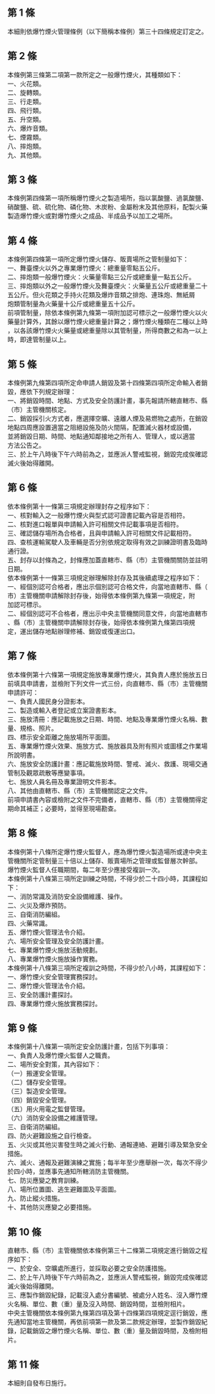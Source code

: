 第 1 條
-------
本細則依爆竹煙火管理條例（以下簡稱本條例）第三十四條規定訂定之。

第 2 條
-------
本條例第三條第二項第一款所定之一般爆竹煙火，其種類如下：  
一、火花類。  
二、旋轉類。  
三、行走類。  
四、飛行類。  
五、升空類。  
六、爆炸音類。  
七、煙霧類。  
八、摔炮類。  
九、其他類。

第 3 條
-------
本條例第四條第一項所稱爆竹煙火之製造場所，指以氯酸鹽、過氯酸鹽、  
硝酸鹽、硫、硫化物、磷化物、木炭粉、金屬粉末及其他原料，配製火藥  
製造爆竹煙火或對爆竹煙火之成品、半成品予以加工之場所。

第 4 條
-------
本條例第四條第一項所定爆竹煙火儲存、販賣場所之管制量如下：  
一、舞臺煙火以外之專業爆竹煙火：總重量零點五公斤。  
二、摔炮類一般爆竹煙火：火藥量零點三公斤或總重量一點五公斤。  
三、摔炮類以外之一般爆竹煙火及舞臺煙火：火藥量五公斤或總重量二十  
    五公斤。但火花類之手持火花類及爆炸音類之排炮、連珠炮、無紙屑  
    炮類管制量為火藥量十公斤或總重量五十公斤。  
前項管制量，除依本條例第九條第一項附加認可標示之一般爆竹煙火以火  
藥量計算外，其餘以爆竹煙火總重量計算之；爆竹煙火種類在二種以上時  
，以各該爆竹煙火火藥量或總重量除以其管制量，所得商數之和為一以上  
時，即達管制量以上。

第 5 條
-------
本條例第九條第四項所定命申請人銷毀及第十四條第四項所定命輸入者銷  
毀，應依下列規定辦理：  
一、將銷毀時間、地點、方式及安全防護計畫，事先報請所轄直轄市、縣  
    （市）主管機關核定。  
二、銷毀採引火方式者，應選擇空曠、遠離人煙及易燃物之處所，在銷毀  
    地點四周應設置適當之阻絕設施及防火間隔，配置滅火器材或設備，  
    並將銷毀日期、時間、地點通知鄰接地之所有人、管理人，或以適當  
    方法公告之。  
三、於上午八時後下午六時前為之，並應派人警戒監視，銷毀完成俟確認  
    滅火後始得離開。

第 6 條
-------
依本條例第十一條第三項規定辦理封存之程序如下：  
一、核對輸入之一般爆竹煙火與型式認可證書記載內容是否相符。  
二、核對進口報單與申請輸入許可相關文件記載事項是否相符。  
三、確認儲存場所為合格者，且與申請輸入許可相關文件記載相符。  
四、查核運輸駕駛人及車輛是否分別依規定取得有效之訓練證明書及臨時  
    通行證。  
五、封存以封條為之，封條應加蓋直轄市、縣（市）主管機關關防並註明  
    日期。  
依本條例第十一條第三項規定辦理解除封存及其後續處理之程序如下：  
一、經個別認可合格者，應出示個別認可合格文件，向當地直轄市、縣（  
    市）主管機關申請解除封存後，始得依本條例第九條第一項規定，附  
    加認可標示。  
二、經個別認可不合格者，應出示中央主管機關同意文件，向當地直轄市  
    、縣（市）主管機關申請解除封存後，始得依本條例第九條第四項規  
    定，運出儲存地點辦理修補、銷毀或復運出口。

第 7 條
-------
依本條例第十六條第一項規定施放專業爆竹煙火，其負責人應於施放五日  
前填具申請書，並檢附下列文件一式三份，向直轄市、縣（市）主管機關  
申請許可：  
一、負責人國民身分證影本。  
二、製造或輸入者登記或立案證書影本。  
三、施放清冊：應記載施放之日期、時間、地點及專業爆竹煙火名稱、數  
    量、規格、照片。  
四、標示安全距離之施放場所平面圖。  
五、專業爆竹煙火效果、施放方式、施放器具及附有照片或圖樣之作業場  
    所說明書。  
六、施放安全防護計畫：應記載施放時間、警戒、滅火、救護、現場交通  
    管制及觀眾疏散等應變事項。  
七、施放人員名冊及專業證明文件影本。  
八、其他由直轄市、縣（市）主管機關認定之文件。  
前項申請書內容或檢附之文件不完備者，直轄市、縣（市）主管機關得定  
期命其補正；必要時，並得至現場勘查。

第 8 條
-------
本條例第十八條所定爆竹煙火監督人，應為爆竹煙火製造場所或達中央主  
管機關所定管制量三十倍以上儲存、販賣場所之管理或監督層次幹部。  
爆竹煙火監督人任職期間，每二年至少應接受複訓一次。  
本條例第十八條第三項所定訓練之時間，不得少於二十四小時，其課程如  
下：  
一、消防常識及消防安全設備維護、操作。  
二、火災及爆炸預防。  
三、自衛消防編組。  
四、火藥常識。  
五、爆竹煙火管理法令介紹。  
六、場所安全管理及安全防護計畫。  
七、專業爆竹煙火施放活動規劃。  
八、專業爆竹煙火施放操作實務。  
本條例第十八條第三項所定複訓之時間，不得少於八小時，其課程如下：  
一、爆竹煙火安全管理實務探討。  
二、爆竹煙火管理法令介紹。  
三、安全防護計畫探討。  
四、專業爆竹煙火施放實務探討。

第 9 條
-------
本條例第十八條第一項所定安全防護計畫，包括下列事項：  
一、負責人及爆竹煙火監督人之職責。  
二、場所安全對策，其內容如下：  
（一）搬運安全管理。  
（二）儲存安全管理。  
（三）製造安全管理。  
（四）銷毀安全管理。  
（五）用火用電之監督管理。  
（六）消防安全設備之維護管理。  
三、自衛消防編組。  
四、防火避難設施之自行檢查。  
五、火災或其他災害發生時之滅火行動、通報連絡、避難引導及緊急安全  
    措施。  
六、滅火、通報及避難演練之實施；每半年至少應舉辦一次，每次不得少  
    於四小時，並應事先通知所轄消防主管機關。  
七、防災應變之教育訓練。  
八、場所位置圖、逃生避難圖及平面圖。  
九、防止縱火措施。  
十、其他防災應變之必要措施。

第 10 條
--------
直轄市、縣（市）主管機關依本條例第三十二條第二項規定進行銷毀之程  
序如下：  
一、於安全、空曠處所進行，並採取必要之安全防護措施。  
二、於上午八時後下午六時前為之，並應派人警戒監視，銷毀完成俟確認  
    滅火後始得離開。  
三、應製作銷毀紀錄，記載沒入處分書編號、被處分人姓名、沒入爆竹煙  
    火名稱、單位、數（重）量及沒入時間、銷毀時間，並檢附相片。  
中央主管機關依本條例第九條第四項及第十四條第四項規定逕行銷毀，應  
先通知當地主管機關，再依前項第一款及第二款規定辦理，並製作銷毀紀  
錄，記載銷毀之爆竹煙火名稱、單位、數（重）量及銷毀時間，及檢附相  
片。

第 11 條
--------
本細則自發布日施行。

